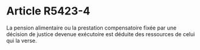 # Article R5423-4

  
La pension alimentaire ou la prestation compensatoire fixée par une décision de justice devenue exécutoire est déduite des ressources de celui qui la verse.